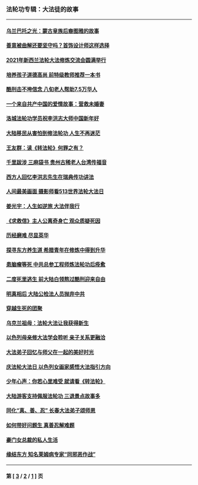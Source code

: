 ### 法轮功专辑：大法徒的故事
---
#### [乌兰巴托之光：蒙古皇族后裔图雅的故事](../../pages/nf1147481/n13155759.md?12220430) 
#### [善意被曲解还要坚守吗？首饰设计师这样选择](../../pages/nf1147481/n13077575.md?12220430) 
#### [2021年新西兰法轮大法修炼交流会圆满举行](../../pages/nf1147481/n13033149.md?12220430) 
#### [培养孩子道德高尚 前特级教师推荐一本书](../../pages/nf1147481/n12938640.md?12220430) 
#### [酷刑击不垮信念 八旬老人帮助7.5万华人](../../pages/nf1147481/n12880712.md?12220430) 
#### [一个来自共产中国的爱情故事：营救未婚妻](../../pages/nf1147481/n12778386.md?12220430) 
#### [洛城法轮功学员祝李洪志大师中国新年好](../../pages/nf1147481/n12724685.md?12220430) 
#### [大陆移民从害怕到修法轮功 人生不再迷茫](../../pages/nf1147481/n12414325.md?12220430) 
#### [王友群：读《转法轮》何罪之有？](../../pages/nf1147481/n12408647.md?12220430) 
#### [千里跋涉 三麻袋书 贵州古稀老人台湾传福音](../../pages/nf1147481/n12198750.md?12220430) 
#### [西方人回忆李洪志先生在瑞典传功讲法](../../pages/nf1147481/n12099607.md?12220430) 
#### [人间最美画面 摄影师看513世界法轮大法日](../../pages/nf1147481/n12094118.md?12220430) 
#### [姜光宇：人生如逆旅 大法伴我行](../../pages/nf1147481/n12088664.md?12220430) 
#### [《求救信》主人公离奇身亡 观众质疑死因](../../pages/nf1147481/n11845215.md?12220430) 
#### [历经磨难 尽显英华](../../pages/nf1147481/n11723297.md?12220430) 
#### [探寻东方养生道 希腊青年在修炼中得到升华](../../pages/nf1147481/n11494502.md?12220430) 
#### [患脑瘤等死 中共总参工程师炼法轮功后痊愈](../../pages/nf1147481/n11466682.md?12220430) 
#### [二度死里逃生 前大陆白领熬过酷刑迎来自由](../../pages/nf1147481/n11368594.md?12220430) 
#### [明真相后 大陆公检法人员抛弃中共](../../pages/nf1147481/n11358618.md?12220430) 
#### [穿越生死的团聚](../../pages/nf1147481/n11258922.md?12220430) 
#### [乌克兰祖母：法轮大法让我获得新生](../../pages/nf1147481/n11269457.md?12220430) 
#### [以色列母亲修大法学会聆听 亲子关系更融洽](../../pages/nf1147481/n11268195.md?12220430) 
#### [大法弟子回忆与师父在一起的美好时光](../../pages/nf1147481/n11267759.md?12220430) 
#### [庆法轮大法日 以色列女画家感悟大法指引方向](../../pages/nf1147481/n11267735.md?12220430) 
#### [少年心声：你若心里难受 就请看《转法轮》](../../pages/nf1147481/n11267496.md?12220430) 
#### [大陆游客支持佩服法轮功 三退景点故事多](../../pages/nf1147481/n11267378.md?12220430) 
#### [同化“真、善、忍” 长春大法弟子颂师恩](../../pages/nf1147481/n11266497.md?12220430) 
#### [如何带好问题生 真善忍解难题](../../pages/nf1147481/n11243655.md?12220430) 
#### [豪门女总裁的私人生活](../../pages/nf1147481/n10127794.md?12220430) 
#### [缘结东方 知名莱姆病专家“同邪恶作战”](../../pages/nf1147481/n10682468.md?12220430) 

---
#### 第 [ [3](./3.md?12220430) / [2](./2.md?12220430) / [1](./1.md?12220430) ] 页
